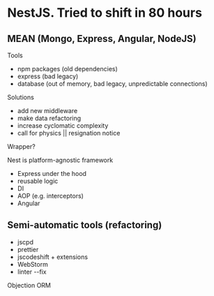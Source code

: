# NestJS. Tried to shift in 80 hours

MEAN (Mongo, Express, Angular, NodeJS)
---
Tools
- npm packages (old dependencies)
- express (bad legacy)
- database (out of memory, bad legacy, unpredictable connections)

Solutions
- add new middleware
- make data refactoring
- increase cyclomatic complexity
- call for physics || resignation notice

Wrapper?

Nest is platform-agnostic framework

- Express under the hood
- reusable logic
- DI
- AOP (e.g. interceptors)
- Angular

## Semi-automatic tools (refactoring)

- jscpd
- prettier
- jscodeshift + extensions
- WebStorm
- linter --fix

Objection ORM
